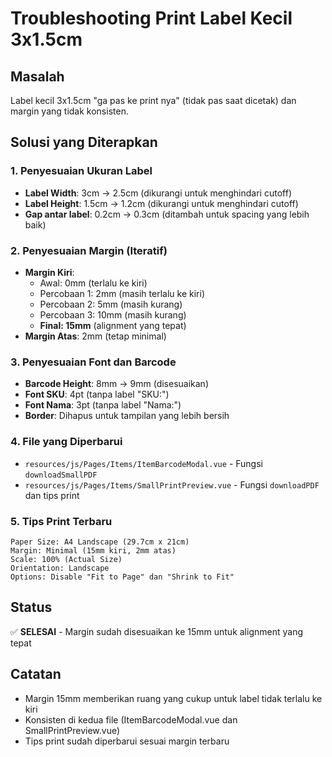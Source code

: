 # Troubleshooting Print Label Kecil 3x1.5cm

## Masalah
Label kecil 3x1.5cm "ga pas ke print nya" (tidak pas saat dicetak) dan margin yang tidak konsisten.

## Solusi yang Diterapkan

### 1. Penyesuaian Ukuran Label
- **Label Width**: 3cm → 2.5cm (dikurangi untuk menghindari cutoff)
- **Label Height**: 1.5cm → 1.2cm (dikurangi untuk menghindari cutoff)
- **Gap antar label**: 0.2cm → 0.3cm (ditambah untuk spacing yang lebih baik)

### 2. Penyesuaian Margin (Iteratif)
- **Margin Kiri**: 
  - Awal: 0mm (terlalu ke kiri)
  - Percobaan 1: 2mm (masih terlalu ke kiri)
  - Percobaan 2: 5mm (masih kurang)
  - Percobaan 3: 10mm (masih kurang)
  - **Final: 15mm** (alignment yang tepat)
- **Margin Atas**: 2mm (tetap minimal)

### 3. Penyesuaian Font dan Barcode
- **Barcode Height**: 8mm → 9mm (disesuaikan)
- **Font SKU**: 4pt (tanpa label "SKU:")
- **Font Nama**: 3pt (tanpa label "Nama:")
- **Border**: Dihapus untuk tampilan yang lebih bersih

### 4. File yang Diperbarui
- `resources/js/Pages/Items/ItemBarcodeModal.vue` - Fungsi `downloadSmallPDF`
- `resources/js/Pages/Items/SmallPrintPreview.vue` - Fungsi `downloadPDF` dan tips print

### 5. Tips Print Terbaru
```
Paper Size: A4 Landscape (29.7cm x 21cm)
Margin: Minimal (15mm kiri, 2mm atas)
Scale: 100% (Actual Size)
Orientation: Landscape
Options: Disable "Fit to Page" dan "Shrink to Fit"
```

## Status
✅ **SELESAI** - Margin sudah disesuaikan ke 15mm untuk alignment yang tepat

## Catatan
- Margin 15mm memberikan ruang yang cukup untuk label tidak terlalu ke kiri
- Konsisten di kedua file (ItemBarcodeModal.vue dan SmallPrintPreview.vue)
- Tips print sudah diperbarui sesuai margin terbaru
